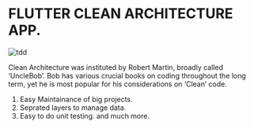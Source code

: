 # FLUTTER CLEAN ARCHITECTURE APP.

![tdd](https://user-images.githubusercontent.com/40804440/130354910-24fe6cf5-b804-470d-b2f2-5827f948a823.png)


Clean Architecture was instituted by Robert Martin, broadly called ‘UncleBob’. Bob has various crucial books on coding throughout the long term, yet he is most popular for his considerations on ‘Clean’ code. 

1. Easy Maintainance of big projects.
2. Seprated layers to manage data.
3. Easy to do unit testing.
 and much more.
